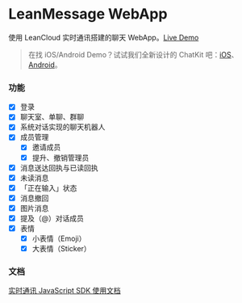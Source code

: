 # LeanMessage WebApp

使用 LeanCloud 实时通讯搭建的聊天 WebApp。[Live Demo](https://leanmessage.leanapp.cn/)

> 在找 iOS/Android Demo？试试我们全新设计的 ChatKit 吧：[iOS](https://github.com/leancloud/ChatKit-OC)、[Android](https://github.com/leancloud/LeanCloudChatKit-Android)。

### 功能

- [x] 登录
- [x] 聊天室、单聊、群聊
- [x] 系统对话实现的聊天机器人
- [x] 成员管理
  - [x] 邀请成员
  - [x] 提升、撤销管理员
- [x] 消息送达回执与已读回执
- [x] 未读消息
- [x] 「正在输入」状态
- [x] 消息撤回
- [x] 图片消息
- [x] 提及（@）对话成员
- [x] 表情
  - [x] 小表情（Emoji）
  - [x] 大表情（Sticker）

### 文档

[实时通讯 JavaScript SDK 使用文档](https://leancloud.cn/docs/realtime_guide-js.html)
